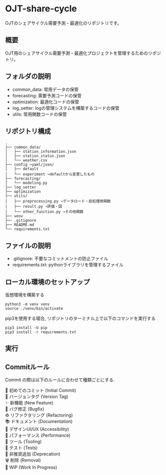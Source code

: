 # OJT-share-cycle
OJTのシェアサイクル需要予測・最適化のリポジトリです。

## 概要
OJT用のシェアサイクル需要予測・最適化プロジェクトを管理するためのリポジトリ。

## フォルダの説明
- common_data: 常用データの保管
- forecasting: 需要予測コードの保管
- optimization: 最適化コードの保管
- log_setter: logの管理システムを構築するコードの保管
- utils: 常用関数コードの保管

## リポジトリ構成
```
.
├── common_data/
│   ├── station_information.json
│   ├── station_status.json
│   └── weather.csv
├── config →yaml/json/
│   ├── default
│   └── experiment →defaultから変更したもの
├── forecasting/
│   └── modeling.py
├── log_setter
├── optimization
├── utils/
│   ├── preprocessing.py →データロード・前処理用関数
│   ├── result.py →評価・図
│   └── other_function.py →その他関数
├── venv
├── .gitignore
├── README.md
└── requirements.txt
```

## ファイルの説明
- .gitignore: 不要なコミットメントの防止ファイル
- requirements.txt: pythonライブラリを管理するファイル

## ローカル環境のセットアップ
仮想環境を構築する
```
python3 -m venv venv
source ./venv/bin/activate
```

pip3を使用する場合, リポジトリのターミナル上で以下のコマンドを実行する
```
pip3 install -U pip
pip3 install -r requirements.txt
```

## 実行

## Commitルール
Commit の際は以下のルールに合わせて種類ごとにする.

🎉 初めてのコミット (Initial Commit)  
🔖 バージョンタグ (Version Tag)  
✨ 新機能 (New Feature)  
🐛 バグ修正 (Bugfix)  
♻️ リファクタリング (Refactoring)  
📚 ドキュメント (Documentation)  
🎨 デザインUI/UX (Accessibility)  
🐎 パフォーマンス (Performance)  
🔧 ツール (Tooling)  
🚨 テスト (Tests)  
💩 非推奨追加 (Deprecation)  
🗑️ 削除 (Removal)  
🚧 WIP (Work In Progress)  

